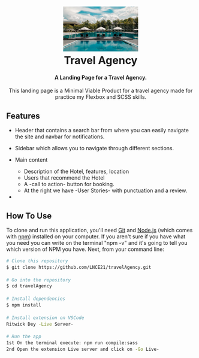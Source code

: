 <h1 align="center">
  <br>
  <a target="_blank" href="https://lnce21.github.io/travelAgency/"><img src="img/hotel-2.jpg" alt="Travel Agency" width="200"></a>
  <br>
  Travel Agency
  <br>
</h1>

<h4 align="center">A Landing Page for a Travel Agency.</h4>
<p align="center">This landing page is a Minimal Viable Product for a travel agency made for practice my Flexbox and SCSS skills.</p>
<!--
<p align="center">
  <a href="#key-features">Key Features</a> |
  <a href="#how-to-use">How To Use</a> |
  <a href="#credits">Credits</a> |
  <a href="#related">Related</a> |
  <a href="#license">License</a>
</p>

<!--GIF DEMO OF THE PROJECT
![screenshot](https://raw.githubusercontent.com/amitmerchant1990/electron-markdownify/master/app/img/markdownify.gif)
-->

## Features

- Header that contains a search bar from where you can easily navigate the site and navbar for notifications.

- Sidebar which allows you to navigate through different sections.

- Main content

  - Description of the Hotel, features, location
  - Users that recommend the Hotel
  - A -call to action- button for booking.
  - At the right we have -User Stories- with punctuation and a review.

-

<!--Sync Scrolling
  - While you type, LivePreview will automatically scroll to the current location you're editing.
- GitHub Flavored Markdown
- Syntax highlighting
- [KaTeX](https://khan.github.io/KaTeX/) Support
- Dark/Light mode
- Toolbar for basic Markdown formatting
- Supports multiple cursors
- Save the Markdown preview as PDF
- Emoji support in preview :tada:
- App will keep alive in tray for quick usage
- Full screen mode
  - Write distraction free.
- Cross platform
  - Windows, macOS and Linux ready.
    -->

## How To Use

To clone and run this application, you'll need [Git](https://git-scm.com) and [Node.js](https://nodejs.org/en/download/) (which comes with [npm](http://npmjs.com)) installed on your computer. If you aren't sure if you have what you need you can write on the terminal "npm -v" and it's going to tell you which version of NPM you have. Next, from your command line:

```bash
# Clone this repository
$ git clone https://github.com/LNCE21/travelAgency.git

# Go into the repository
$ cd travelAgency

# Install dependencies
$ npm install

# Install extension on VSCode
Ritwick Dey -Live Server-

# Run the app
1st On the terminal execute: npm run compile:sass
2nd Open the extension Live server and click on -Go Live-

```

<!--
## Emailware

Markdownify is an [emailware](https://en.wiktionary.org/wiki/emailware). Meaning, if you liked using this app or it has helped you in any way, I'd like you send me an email at <bullredeyes@gmail.com> about anything you'd want to say about this software. I'd really appreciate it!

## Credits

This software uses the following open source packages:

- [Electron](http://electron.atom.io/)
- [Node.js](https://nodejs.org/)
- [Marked - a markdown parser](https://github.com/chjj/marked)
- [showdown](http://showdownjs.github.io/showdown/)
- [CodeMirror](http://codemirror.net/)
- Emojis are taken from [here](https://github.com/arvida/emoji-cheat-sheet.com)
- [highlight.js](https://highlightjs.org/)

## Related

[markdownify-web](https://github.com/amitmerchant1990/markdownify-web) - Web version of Markdownify

## Support

<a href="https://www.buymeacoffee.com/5Zn8Xh3l9" target="_blank"><img src="https://www.buymeacoffee.com/assets/img/custom_images/purple_img.png" alt="Buy Me A Coffee" style="height: 41px !important;width: 174px !important;box-shadow: 0px 3px 2px 0px rgba(190, 190, 190, 0.5) !important;-webkit-box-shadow: 0px 3px 2px 0px rgba(190, 190, 190, 0.5) !important;" ></a>

<p>Or</p>

<a href="https://www.patreon.com/amitmerchant">
	<img src="https://c5.patreon.com/external/logo/become_a_patron_button@2x.png" width="160">
</a>

## You may also like...

- [Pomolectron](https://github.com/amitmerchant1990/pomolectron) - A pomodoro app
- [Correo](https://github.com/amitmerchant1990/correo) - A menubar/taskbar Gmail App for Windows and macOS

## License

MIT

---

> [amitmerchant.com](https://www.amitmerchant.com) &nbsp;&middot;&nbsp;
> GitHub [@amitmerchant1990](https://github.com/amitmerchant1990) &nbsp;&middot;&nbsp;
> Twitter [@amit_merchant](https://twitter.com/amit_merchant)
> -->
